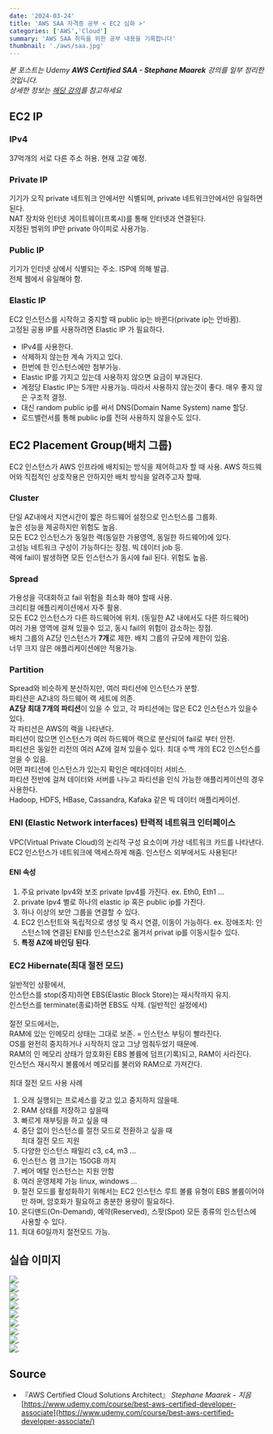 ```yaml
---
date: '2024-03-24'
title: 'AWS SAA 자격증 공부 < EC2 심화 >'
categories: ['AWS','Cloud']
summary: 'AWS SAA 취득을 위한 공부 내용을 기록합니다'
thumbnail: './aws/saa.jpg'
---
```


*본 포스트는 Udemy **AWS Certified SAA - Stephane Maarek** 강의를 일부 정리한 것입니다.*  
*상세한 정보는 [해당 강의](https://www.udemy.com/course/best-aws-certified-developer-associate/)를 참고하세요*

## EC2 IP

### IPv4

37억개의 서로 다른 주소 허용. 현재 고갈 예정.  

### Private IP

기기가 오직 private 네트워크 안에서만 식별되며, private 네트워크안에서만 유일하면 된다.  
NAT 장치와 인터넷 게이트웨이(프록시)를 통해 인터넷과 연결된다.  
지정된 범위의 IP만 private 아이피로 사용가능.  

### Public IP

기기가 인터넷 상에서 식별되는 주소. ISP에 의해 발급.  
전체 웹에서 유일해야 함.  

### Elastic IP

EC2 인스턴스를 시작하고 중지할 때 public ip는 바뀐다(private ip는 안바뀜).  
고정된 공용 IP를 사용하려면 Elastic IP 가 필요하다.  

- IPv4를 사용한다. 
- 삭제하지 않는한 계속 가지고 있다. 
- 한번에 한 인스턴스에만 첨부가능.  
- Elastic IP를 가지고 있는데 사용하지 않으면 요금이 부과된다.  
- 계정당 Elastic IP는 5개만 사용가능. 따라서 사용하지 않는것이 좋다. 매우 좋지 않은 구조적 결정.
- 대신 random public ip를 써서 DNS(Domain Name System) name 할당.  
- 로드밸런서를 통해 public ip를 전혀 사용하지 않을수도 있다.  

## EC2 Placement Group(배치 그룹)
EC2 인스턴스가 AWS 인프라에 배치되는 방식을 제어하고자 할 때 사용.
AWS 하드웨어와 직접적인 상호작용은 안하지만 배치 방식을 알려주고자 할때.

### Cluster

단일 AZ내에서 지연시간이 짧은 하드웨어 설정으로 인스턴스를 그룹화.  
높은 성능을 제공하지만 위험도 높음.  
모든 EC2 인스턴스가 동일한 랙(동일한 가용영역, 동일한 하드웨어)에 있다.  
고성능 네트워크 구성이 가능하다는 장점. 빅 데이터 job 등.  
랙에 fail이 발생하면 모든 인스턴스가 동시에 fail 된다. 위험도 높음.  

### Spread

가용성을 극대화하고 fail 위험을 최소화 해야 할때 사용.  
크리티컬 애플리케이션에서 자주 활용.  
모든 EC2 인스턴스가 다른 하드웨어에 위치. (동일한 AZ 내에서도 다른 하드웨어)  
여러 가용 영역에 걸쳐 있을수 있고, 동시 fail의 위험이 감소하는 장점.  
배치 그룹의 AZ당 인스턴스가 **7개**로 제한. 배치 그룹의 규모에 제한이 있음.  
너무 크지 않은 애플리케이션에만 적용가능.  

### Partition

Spread와 비슷하게 분산하지만, 여러 파티션에 인스턴스가 분할.  
파티션은 AZ내의 하드웨어 랙 세트에 의존.  
**AZ당 최대 7개의 파티션**이 있을 수 있고, 각 파티션에는 많은 EC2 인스턴스가 있을수 있다.  
각 파티션은 AWS의 랙을 나타낸다.  
파티션이 많으면 인스턴스가 여러 하드웨어 랙으로 분산되어 fail로 부터 안전.  
파티션은 동일한 리전의 여러 AZ에 걸쳐 있을수 있다. 최대 수백 개의 EC2 인스턴스를 얻을 수 있음.  
어떤 파티션에 인스턴스가 있는지 확인은 메타데이터 서비스.  
파티션 전반에 걸쳐 데이터와 서버를 나누고 파티션을 인식 가능한 애플리케이션의 경우 사용한다.  
Hadoop, HDFS, HBase, Cassandra, Kafaka 같은 빅 데이터 애플리케이션.  

### ENI (Elastic Network interfaces) 탄력적 네트워크 인터페이스

VPC(Virtual Private Cloud)의 논리적 구성 요소이며 가상 네트워크 카드를 나타낸다.  
EC2 인스턴스가 네트워크에 액세스하게 해줌. 인스턴스 외부에서도 사용된다!

#### ENI 속성

1. 주요 private Ipv4와 보조 private Ipv4를 가진다. ex. Eth0, Eth1 ...
2. private Ipv4 별로 하나의 elastic ip 혹은 public ip를 가진다.
3. 하나 이상의 보안 그룹을 연결할 수 있다.
4. EC2 인스턴트와 독립적으로 생성 및 즉시 연결, 이동이 가능하다.
   ex. 장애조치: 인스턴스1에 연결된 ENI를 인스턴스2로 옮겨서 privat ip를 이동시킬수 있다.
5. **특정 AZ에 바인딩 된다**.

### EC2 Hibernate(최대 절전 모드)

일반적인 상황에서,  
인스턴스를 stop(중지)하면 EBS(Elastic Block Store)는 재시작까지 유지.  
인스턴스를 terminate(종료)하면 EBS도 삭제. (일반적인 설정에서)  
\
절전 모드에서는,  
RAM에 있는 인메모리 상태는 그대로 보존. = 인스턴스 부팅이 빨라진다.  
OS를 완전히 중지하거나 시작하지 않고 그냥 멈춰두었기 때문에.  
RAM의 인 메모리 상태가 암호화된 EBS 볼륨에 덤프(기록)되고, RAM이 사라진다.  
인스턴스 재시작시 볼륨에서 메모리를 불러와 RAM으로 가져간다.  
\
최대 절전 모드 사용 사례
1. 오래 실행되는 프로세스를 갖고 있고 중지하지 않을때.
2. RAM 상태를 저장하고 싶을때
3. 빠르게 재부팅을 하고 싶을 때
4. 중단 없이 인스턴스를 절전 모드로 전환하고 싶을 때 
\
최대 절전 모드 지원
1. 다양한 인스턴스 패밀리 c3, c4, m3 ...
2. 인스턴스 램 크기는 150GB 까지
3. 베어 메탈 인스턴스는 지원 안함
4. 여러 운영체제 가능 linux, windows ...
5. 절전 모드를 활성화하기 위해서는 EC2 인스턴스 루트 볼륨 유형이 EBS 볼륨이어야만 하며, 암호화가 필요하고 충분한 용량이 필요하다.
6. 온디맨드(On-Demand), 예약(Reserved), 스팟(Spot) 모든 종류의 인스턴스에 사용할 수 있다.
7. 최대 60일까지 절전모드 가능.

## 실습 이미지

![.](./aws/3/001.png)  
![.](./aws/3/002.png)  
![.](./aws/3/003.png)  
![.](./aws/3/004.png)  
![.](./aws/3/005.png)  
![.](./aws/3/006.png)  
![.](./aws/3/008.png)  
![.](./aws/3/009.png)  
![.](./aws/3/010.png)  

## Source

- 『AWS Certified Cloud Solutions Architect』 *Stephane Maarek - 지음*  
  [https://www.udemy.com/course/best-aws-certified-developer-associate](https://www.udemy.com/course/best-aws-certified-developer-associate/)
